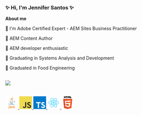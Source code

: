 ### ✨ Hi, I'm Jennifer Santos ✨

**About me**

📌 I'm Adobe Certified Expert - AEM Sites Business Practitioner

📌 AEM Content Author 

📌 AEM developer enthusiastic 

📌 Graduating in Systems Analysis and Development 

📌 Graduated in Food Engineering

<br />

<div>
  <a href="https://github.com/JenniferSantoss">
  <img heigth="160em" width="335" src="https://github-readme-stats.vercel.app/api/top-langs/?username=JenniferSantoss&layout=compact&langs_count-16"/>
</div>


<br />

<code><img height="40" alt="javascript" src="https://raw.githubusercontent.com/github/explore/80688e429a7d4ef2fca1e82350fe8e3517d3494d/topics/java/java.png"></code>
<code><img height="40" alt="javascript" src="https://raw.githubusercontent.com/github/explore/80688e429a7d4ef2fca1e82350fe8e3517d3494d/topics/javascript/javascript.png"></code>
<code><img height="40" alt="typescript" src="https://raw.githubusercontent.com/github/explore/80688e429a7d4ef2fca1e82350fe8e3517d3494d/topics/typescript/typescript.png"></code>
<code><img height="40" alt="react" src="https://raw.githubusercontent.com/github/explore/80688e429a7d4ef2fca1e82350fe8e3517d3494d/topics/react/react.png"></code>
<code><img height="40" alt="nodejs" src="https://raw.githubusercontent.com/github/explore/80688e429a7d4ef2fca1e82350fe8e3517d3494d/topics/html/html.png"></code>    
  
  
<!--
**JenniferSantoss/JenniferSantoss** is a ✨ _special_ ✨ repository because its `README.md` (this file) appears on your GitHub profile.
-->
